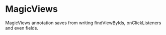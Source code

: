 # MagicViews
MagicViews annotation saves from writing findViewByIds, onClickListeners and even fields.
